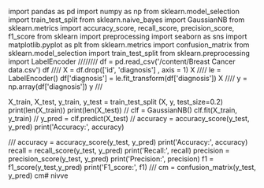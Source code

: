 import pandas as pd
import numpy as np
from sklearn.model_selection import train_test_split
from sklearn.naive_bayes import GaussianNB
from sklearn.metrics import accuracy_score, recall_score, precision_score, f1_score
from sklearn import preprocessing
import seaborn as sns
import matplotlib.pyplot as plt
from sklearn.metrics import confusion_matrix
from sklearn.model_selection import train_test_split
from sklearn.preprocessing import LabelEncoder
////////
df = pd.read_csv('/content/Breast Cancer data.csv')
df
////
X = df.drop(['id', 'diagnosis'] ,   axis = 1)
X
////
le = LabelEncoder()
df['diagnosis'] = le.fit_transform(df['diagnosis'])
X
////
y = np.array(df['diagnosis'])
y
///

X_train, X_test, y_train, y_test = train_test_split (X, y, test_size=0.2)
print(len(X_train))
print(len(X_test))
//
clf = GaussianNB()
clf.fit(X_train, y_train)
//
y_pred = clf.predict(X_test)
//
accuracy = accuracy_score(y_test, y_pred)
print('Accuracy:', accuracy)


///
accuracy = accuracy_score(y_test, y_pred)
print('Accuracy:', accuracy)
recall = recall_score(y_test, y_pred)
print('Recall:', recall)
precision = precision_score(y_test, y_pred)
print('Precision:', precision)
f1 = f1_score(y_test,y_pred)
print('F1_score:', f1)
///
cm = confusion_matrix(y_test, y_pred)
cm# nivve

